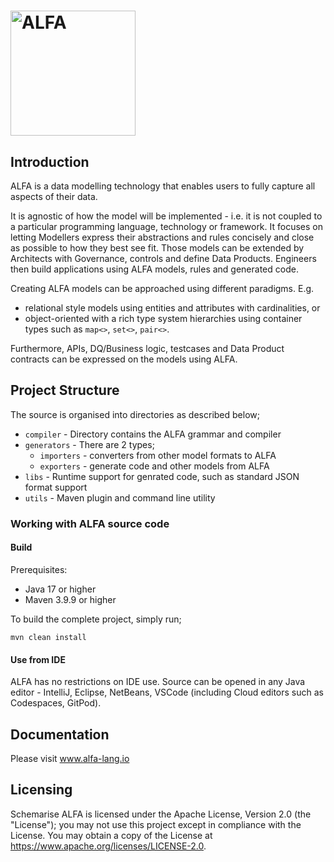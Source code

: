 <h1><img src="https://alfa-lang.io/_images/AlfaLogo4c4c4c.svg" alt="ALFA" width="200"/></h1>

## Introduction

ALFA is a data modelling technology that enables users to fully capture all aspects of their data.

It is agnostic of how the model will be implemented - i.e. it is not coupled to a particular programming language, technology or 
framework. It focuses on letting Modellers express their abstractions and rules concisely and close as possible to how they best 
see fit. Those models can be extended by Architects with Governance, controls and define Data Products. 
Engineers then build applications using ALFA models, rules and generated code.

Creating ALFA models can be approached using different paradigms. E.g. 
- relational style models using entities and attributes with cardinalities, or
- object-oriented with a rich type system hierarchies using container types such as `map<>`, `set<>`, `pair<>`.

Furthermore, APIs, DQ/Business logic, testcases and Data Product contracts can be expressed on the models using ALFA. 

## Project Structure

The source is organised into directories as described below;

- `compiler` - Directory contains the ALFA grammar and compiler
- `generators` - There are 2 types;
  - `importers` - converters from other model formats to ALFA
  - `exporters` - generate code and other models from ALFA
- `libs` - Runtime support for genrated code, such as standard JSON format support
- `utils` - Maven plugin and command line utility

### Working with ALFA source code

#### Build

Prerequisites:
- Java 17 or higher
- Maven 3.9.9 or higher

To build the complete project, simply run;
```
mvn clean install
```

#### Use from IDE

ALFA has no restrictions on IDE use.
Source can be opened in any Java editor - IntelliJ, Eclipse, NetBeans, VSCode (including Cloud editors such as Codespaces, GitPod).


## Documentation 
Please visit www.alfa-lang.io

## Licensing

Schemarise ALFA is licensed under the Apache License, Version 2.0 (the "License"); you may not use this project except in compliance 
with the License. You may obtain a copy of the License at https://www.apache.org/licenses/LICENSE-2.0.


